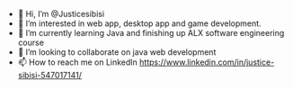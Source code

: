 - 👋 Hi, I’m @Justicesibisi
- 👀 I’m interested in web app, desktop app and game development.
- 🌱 I’m currently learning Java and finishing up ALX software engineering course
- 💞️ I’m looking to collaborate on java web development
- 📫 How to reach me on LinkedIn https://www.linkedin.com/in/justice-sibisi-547017141/
<!---
Justicesibisi/Justicesibisi is a ✨ special ✨ repository because its `README.md` (this file) appears on your GitHub profile.
You can click the Preview link to take a look at your changes.
--->
